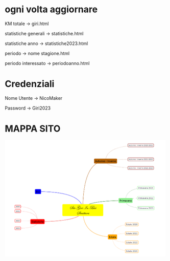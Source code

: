 <h1>ogni volta aggiornare </h1>

<p>KM totale ->  giri.html</p>
<p>statistiche generali -> statistiche.html</p>
<p>statistiche anno -> statistiche2023.html </p>
<p>periodo -> nome stagione.html</p>
<p>periodo interessato -> periodoanno.html</P>

<h1> Credenziali </h1>

<p>Nome Utente -> NicoMaker</p>
<p>Password -> Giri2023</P>

<h1>MAPPA SITO </h1>

<img src = "Mappa.png">